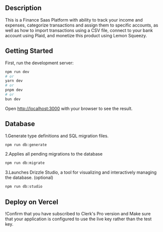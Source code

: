 ## Description

This is a Finance Saas Platform with ability to track your income and expenses, categorize transactions and assign them to specific accounts, as well as how to import transactions using a CSV file, connect to your bank account using Plaid, and monetize this product using Lemon Squeezy.

## Getting Started

First, run the development server:

```bash
npm run dev
# or
yarn dev
# or
pnpm dev
# or
bun dev
```

Open [http://localhost:3000](http://localhost:3000) with your browser to see the result.

## Database

1.Generate type definitions and SQL migration files.
```bash
npm run db:generate
```

2.Applies all pending migrations to the database
```bash
npm run db:migrate
```

3.Launches Drizzle Studio, a tool for visualizing and interactively managing the database. (optional)
```bash
npm run db:studio
```

## Deploy on Vercel

!Confirm that you have subscribed to Clerk's Pro version and Make sure that your application is configured to use the live key rather than the test key.
